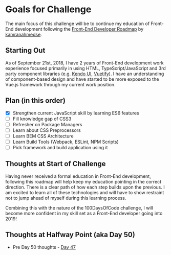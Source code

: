 # Goals for Challenge

The main focus of this challenge will be to continue my education of Front-End development following the [Front-End Developer Roadmap](https://github.com/kamranahmedse/developer-roadmap) by [kamranahmedse](https://github.com/kamranahmedse/developer-roadmap/commits?author=kamranahmedse).

## Starting Out
As of September 21st, 2018, I have 2 years of Front-End development work experience focused primarily in using HTML, TypeScript/JavaScript and 3rd party component libraries (e.g. [Kendo UI](https://www.telerik.com/kendo-ui), [Vuetify](https://vuetifyjs.com/en/)). I have an understanding of component-based design and have started to be more exposed to the Vue.js framework through my current work position.

## Plan (in this order)
* [x] Strengthen current JavaScript skill by learning ES6 features
* [ ] Fill knowledge gap of CSS3
* [ ] Refresher on Package Managers
* [ ] Learn about CSS Preprocessors
* [ ] Learn BEM CSS Architecture
* [ ] Learn Build Tools (Webpack, ESLint, NPM Scripts)
* [ ] Pick framework and build application using it

## Thoughts at Start of Challenge
Having never received a formal education in Front-End development, following this roadmap will help keep my education pointing in the correct direction. There is a clear path of how each step builds upon the previous. I am excited to learn all of these technologies and will have to show restraint not to jump ahead of myself during this learning process.

Combining this with the nature of the 100DaysOfCode challenge, I will become more confident in my skill set as a Front-End developer going into 2019!

## Thoughts at Halfway Point (aka Day 50)
* Pre Day 50 thoughts - [Day 47](./log/day-047.md)